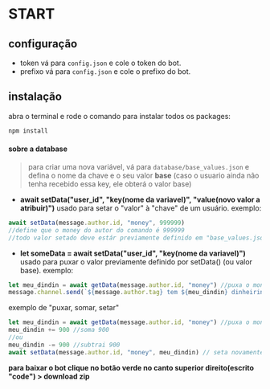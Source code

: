 # START

## configuração

 - token
    vá para `config.json` e cole o token do bot. 
 - prefixo
   vá para `config.json` e cole o prefixo do bot.

## instalação
abra o terminal e rode o comando para instalar todos os packages: 
```js
npm install
```
#### sobre a database

> para criar uma nova variável, vá para `database/base_values.json` e defina o nome da chave e o seu valor **base** (caso o usuario ainda não tenha recebido essa key, ele obterá o valor base)

- **await setData("user_id", "key(nome da variavel)", "value(novo valor a atribuir)")**
   usado para setar o "valor" à "chave" de um usuário.
   exemplo:
 ```js
 await setData(message.author.id, "money", 999999)
 //define que o money do autor do comando é 999999
 //todo valor setado deve estár previamente definido em "base_values.json"  
```

- **let someData = await setData("user_id", "key(nome da variavel)")**
   usado para puxar o valor previamente definido por setData() (ou valor base).
   exemplo:
 ```js
 let meu_dindin = await getData(message.author.id, "money") //puxa o money do autor do comando. caso o usuario nunca tenha sido setado por setData(), será retornado o valor base, em "base_values.json"
message.channel.send(`${message.author.tag} tem ${meu_dindin} dinheirinhos`) //enviando seu money pro chat  
```

exemplo de "puxar, somar, setar"

```js
let meu_dindin = await getData(message.author.id, "money") //puxa o money do autor do 
meu_dindin += 900 //soma 900
//ou
meu_dindin -= 900 //subtrai 900
await setData(message.author.id, "money", meu_dindin) // seta novamente o valor alterado
```

**para baixar o bot clique no botão verde no canto superior direito(escrito "code") > download zip**


